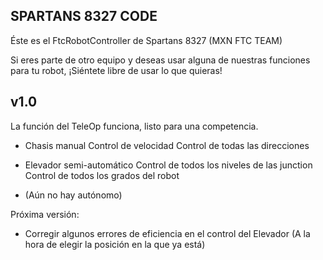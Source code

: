 ## SPARTANS 8327 CODE ##
Éste es el FtcRobotController de Spartans 8327 (MXN FTC TEAM)

Si eres parte de otro equipo y deseas usar alguna de nuestras funciones para tu robot, ¡Siéntete libre de usar lo que quieras!

## v1.0 ##
La función del TeleOp funciona, listo para una competencia.
- Chasis manual
  Control de velocidad
  Control de todas las direcciones
  
- Elevador semi-automático
  Control de todos los niveles de las junction
  Control de todos los grados del robot

- (Aún no hay autónomo)

Próxima versión: 
- Corregir algunos errores de eficiencia en el control del Elevador (A la hora de elegir la posición en la que ya está)

